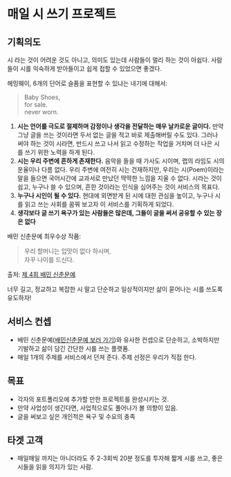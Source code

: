 # 매일 시 쓰기 프로젝트
## 기획의도
시 라는 것이 어려운 것도 아니고, 의미도 있는데 사람들이 멀리 하는 것이 아쉽다. 사람들이 시를 익숙하게 받아들이고 쉽게 접할 수 있었으면 좋겠다.

헤밍웨이, 6개의 단어로 슬픔을 표현할 수 있냐는 내기에 대해서:
> Baby Shoes, <br />
> for sale. <br />
> never worn. <br />

1. **시는 언어를 극도로 절제하며 감정이나 생각을 전달하는 매우 날카로운 글이다.** 만약 그냥 글을 쓰는 것이라면 두서 없는 글을 적고 바로 제출해버릴 수도 있다. 그러나 써야 하는 것이 시라면, 반드시 쓰고 나서 읽고 수정하는 작업을 거치며 더 나은 시를 쓰기 위한 노력을 하게 된다.
2. **시는 우리 주변에 흔하게 존재한다.** 음악을 들을 때 가사도 시이며, 랩의 라임도 시의 운율이나 다름 없다. 우리 주변에 여전히 시는 건재하지만, 우리는 시(Poem)이라는 말을 들으면 국어시간에 교과서로 만났던 딱딱한 느낌을 지울 수 없다. 시라는 것이 쉽고, 누구나 쓸 수 있으며, 흔한 것이라는 인식을 심어주는 것이 서비스의 목표다.
3. **누구나 시인이 될 수 있다.** 현대에 외면받게 된 시에 대한 관심을 높이고, 누구나 시를 읽고 쓰는 사회를 꿈꿔 보고자 이 서비스를 기획하게 되었다.
4. **생각보다 글 쓰기 욕구가 있는 사람들은 많은데, 그들이 글을 써서 공유할 수 있는 장은 없다**

배민 신춘문예 최우수상 작품:
> 우리 할머니는 입맛이 없다 하시며, <br />
> 자꾸 나이를 드신다.

출처: [제 4회 배민 신춘문예](http://spring.baemin.com/)

너무 길고, 정교하고 복잡한 시 말고 단순하고 일상적이지만 삶이 묻어나는 시를 쓰도록 유도하자!

## 서비스 컨셉
- 배민 신춘문예([배민신춘문예 보러 가기](http://spring.baemin.com/))와 유사한 컨셉으로 단순하고, 소박하지만 기발하고 삶이 담긴 간단한 시를 쓰는 플랫폼.
- 매일 1개의 주제를 서비스에서 던져 준다. 주제 선정은 우리가 직접 한다.

## 목표
- 각자의 포트폴리오에 추가할 만한 프로젝트를 완성시키는 것.
- 만약 사업성이 생긴다면, 사업적으로도 풀어나가 볼 의향이 있음.
- 글을 써보고 싶은 개인적은 욕구 및 수요의 충족
  
## 타겟 고객
- 매일매일 까지는 아니더라도 주 2-3회씩 20분 정도를 투자해 짧게 시를 쓰고, 좋은 시들을 읽을 의지가 있는 사람.


